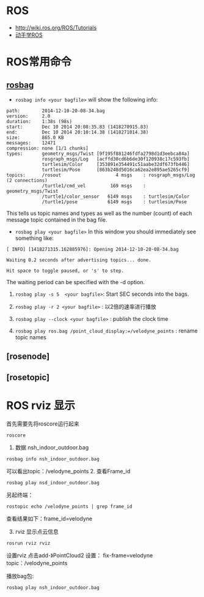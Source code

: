 # ROS
- http://wiki.ros.org/ROS/Tutorials
- [动手学ROS](https://zhuanlan.zhihu.com/p/422007778)

# ROS常用命令
## [rosbag](http://wiki.ros.org/rosbag/Commandline)
- `rosbag info <your bagfile>`
will show the following info:
```
path:        2014-12-10-20-08-34.bag
version:     2.0
duration:    1:38s (98s)
start:       Dec 10 2014 20:08:35.83 (1418270915.83)
end:         Dec 10 2014 20:10:14.38 (1418271014.38)
size:        865.0 KB
messages:    12471
compression: none [1/1 chunks]
types:       geometry_msgs/Twist [9f195f881246fdfa2798d1d3eebca84a]
             rosgraph_msgs/Log   [acffd30cd6b6de30f120938c17c593fb]
             turtlesim/Color     [353891e354491c51aabe32df673fb446]
             turtlesim/Pose      [863b248d5016ca62ea2e895ae5265cf9]
topics:      /rosout                    4 msgs    : rosgraph_msgs/Log   (2 connections)
             /turtle1/cmd_vel         169 msgs    : geometry_msgs/Twist
             /turtle1/color_sensor   6149 msgs    : turtlesim/Color
             /turtle1/pose           6149 msgs    : turtlesim/Pose
```

This tells us topic names and types as well as the number (count) of each message topic contained in the bag file.

- `rosbag play <your bagfile>`
In this window you should immediately see something like:
```
[ INFO] [1418271315.162885976]: Opening 2014-12-10-20-08-34.bag

Waiting 0.2 seconds after advertising topics... done.

Hit space to toggle paused, or 's' to step.
```

The waiting period can be specified with the -d option.

1. `rosbag play -s 5  <your bagfile>`: Start SEC seconds into the bags.

2. `rosbag play -r 2 <your bagfile>` : 以2倍的速率进行播放

3. `rosbag play --clock <your bagfile>` : publish the clock time

4. `rosbag play ros.bag /point_cloud_display:=/velodyne_points` : rename topic names

## [rosenode]

## [rosetopic]

# ROS rviz 显示
首先需要先将roscore运行起来
```
roscore
```

1. 数据 nsh_indoor_outdoor.bag
```
rosbag info nsh_indoor_outdoor.bag
```
可以看出topic：/velodyne_points
2. 查看Frame_id

```
rosbag play nsd_indoor_outdoor.bag
```

另起终端：
```
rostopic echo /velodyne_points | grep frame_id
``` 

查看结果如下：frame_id=velodyne

3. rviz 显示点云信息
```
rosrun rviz rviz
```

设置rviz
点击add-》PointCloud2
设置：
fix-frame=velodyne
topic：/velodyne_points

播放bag包:
```
rosbag play nsh_indoor_outdoor.bag 
```